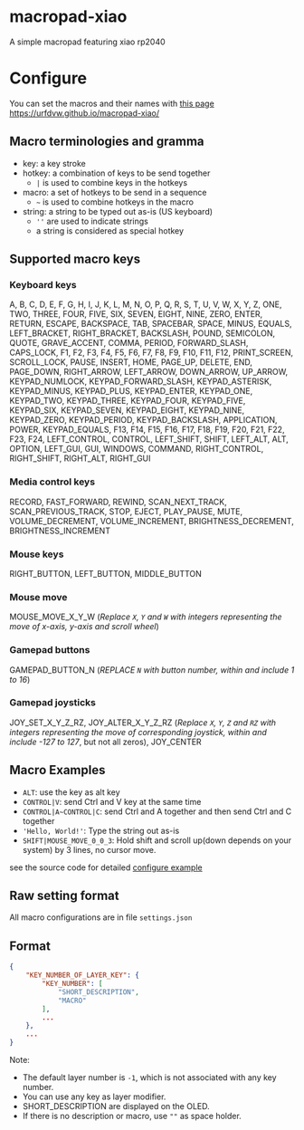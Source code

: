 # macropad-xiao
A simple macropad featuring xiao rp2040

# Configure

You can set the macros and their names with [this page](https://urfdvw.github.io/macropad-xiao/) https://urfdvw.github.io/macropad-xiao/

## Macro terminologies and gramma
- key: a key stroke
- hotkey: a combination of keys to be send together
    - `|` is used to combine keys in the hotkeys
- macro: a set of hotkeys to be send in a sequence
    - `~` is used to combine hotkeys in the macro
- string: a string to be typed out as-is (US keyboard)
    - `''` are used to indicate strings
    - a string is considered as special hotkey

## Supported macro keys
### Keyboard keys
A, B, C, D, E, F, G, H, I, J, K, L, M, N, O, P, Q, R, S, T, U, V, W, X, Y, Z, ONE, TWO, THREE, FOUR, FIVE, SIX, SEVEN, EIGHT, NINE, ZERO, ENTER, RETURN, ESCAPE, BACKSPACE, TAB, SPACEBAR, SPACE, MINUS, EQUALS, LEFT_BRACKET, RIGHT_BRACKET, BACKSLASH, POUND, SEMICOLON, QUOTE, GRAVE_ACCENT, COMMA, PERIOD, FORWARD_SLASH, CAPS_LOCK, F1, F2, F3, F4, F5, F6, F7, F8, F9, F10, F11, F12, PRINT_SCREEN, SCROLL_LOCK, PAUSE, INSERT, HOME, PAGE_UP, DELETE, END, PAGE_DOWN, RIGHT_ARROW, LEFT_ARROW, DOWN_ARROW, UP_ARROW, KEYPAD_NUMLOCK, KEYPAD_FORWARD_SLASH, KEYPAD_ASTERISK, KEYPAD_MINUS, KEYPAD_PLUS, KEYPAD_ENTER, KEYPAD_ONE, KEYPAD_TWO, KEYPAD_THREE, KEYPAD_FOUR, KEYPAD_FIVE, KEYPAD_SIX, KEYPAD_SEVEN, KEYPAD_EIGHT, KEYPAD_NINE, KEYPAD_ZERO, KEYPAD_PERIOD, KEYPAD_BACKSLASH, APPLICATION, POWER, KEYPAD_EQUALS, F13, F14, F15, F16, F17, F18, F19, F20, F21, F22, F23, F24, LEFT_CONTROL, CONTROL, LEFT_SHIFT, SHIFT, LEFT_ALT, ALT, OPTION, LEFT_GUI, GUI, WINDOWS, COMMAND, RIGHT_CONTROL, RIGHT_SHIFT, RIGHT_ALT, RIGHT_GUI
### Media control keys
RECORD, FAST_FORWARD, REWIND, SCAN_NEXT_TRACK, SCAN_PREVIOUS_TRACK, STOP, EJECT, PLAY_PAUSE, MUTE, VOLUME_DECREMENT, VOLUME_INCREMENT, BRIGHTNESS_DECREMENT, BRIGHTNESS_INCREMENT
### Mouse keys
RIGHT_BUTTON, LEFT_BUTTON, MIDDLE_BUTTON
### Mouse move
MOUSE_MOVE_X_Y_W (*Replace `X`, `Y` and `W` with integers representing the move of x-axis, y-axis and scroll wheel*)
### Gamepad buttons
GAMEPAD_BUTTON_N (*REPLACE `N` with button number, within and include 1 to 16*)
### Gamepad joysticks
JOY_SET_X_Y_Z_RZ, JOY_ALTER_X_Y_Z_RZ (*Replace `X`, `Y`, `Z` and `RZ` with integers representing the move of corresponding joystick, within and include -127 to 127*, but not all zeros),
JOY_CENTER

## Macro Examples
- `ALT`: use the key as alt key
- `CONTROL|V`: send Ctrl and V key at the same time
- `CONTROL|A~CONTROL|C`: send Ctrl and A together and then send Ctrl and C together
- `'Hello, World!'`: Type the string out as-is
- `SHIFT|MOUSE_MOVE_0_0_3`: Hold shift and scroll up(down depends on your system) by 3 lines, no cursor move.

see the source code for detailed [configure example](./src/settings.json)

## Raw setting format
All macro configurations are in file `settings.json`
## Format
```json
{
    "KEY_NUMBER_OF_LAYER_KEY": {
        "KEY_NUMBER": [
            "SHORT_DESCRIPTION", 
            "MACRO"
        ],
        ...
    },
    ...
}
```

Note:
- The default layer number is `-1`, which is not associated with any key number.
- You can use any key as layer modifier.
- SHORT_DESCRIPTION are displayed on the OLED.
- If there is no description or macro, use `""` as space holder.